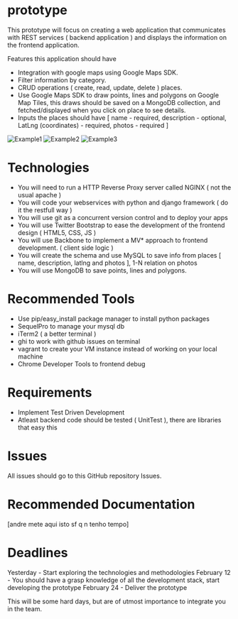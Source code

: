 prototype
=========

This prototype will focus on creating a web application that communicates with REST services ( backend application ) and displays the information on the frontend application.

Features this application should have
  - Integration with google maps using Google Maps SDK.
  - Filter information by category.
  - CRUD operations ( create, read, update, delete ) places.
  - Use Google Maps SDK to draw points, lines and polygons on Google Map Tiles, this draws should be saved on a MongoDB collection, and fetched/displayed when you click on place to see details.
  - Inputs the places should have [ name - required, description - optional, LatLng (coordinates) - required, photos - required ]


![Example1](https://www.dropbox.com/s/y4o133kkb11ltqz/picture1.png)
![Example2](https://www.dropbox.com/s/hv29956540k0x7u/picture2.png)
![Example3](https://www.dropbox.com/s/lg0cmgujxuolkv2/picture3.png)

Technologies
=========
- You will need to run a HTTP Reverse Proxy server called NGINX ( not the usual apache )
- You will code your webservices with python and django framework ( do it the restfull way ) 
- You will use git as a concurrent version control and to deploy your apps
- You will use Twitter Bootstrap to ease the development of the frontend design ( HTML5, CSS, JS ) 
- You will use Backbone to implement a MV* approach to frontend development. ( client side logic )
- You will create the schema and use MySQL to save info from places [ name, description, latlng and photos ], 1-N relation on photos
- You will use MongoDB to save points, lines and polygons.

Recommended Tools
=========
- Use pip/easy_install package manager to install python packages
- SequelPro to manage your mysql db
- iTerm2 ( a better terminal )
- ghi to work with github issues on terminal
- vagrant to create your VM instance instead of working on your local machine
- Chrome Developer Tools to frontend debug

Requirements
=========
- Implement Test Driven Development
- Atleast backend code should be tested ( UnitTest ), there are libraries that easy this

Issues
=========
All issues should go to this GitHub repository Issues. 


Recommended Documentation
=========
[andre mete aqui isto sf q n tenho tempo]

Deadlines
=========
Yesterday - Start exploring the technologies and methodologies 
February 12 - You should have a grasp knowledge of all the development stack, start developing the prototype
February 24 - Deliver the prototype

This will be some hard days, but are of utmost importance to integrate you in the team.

